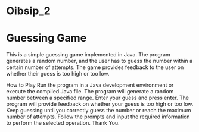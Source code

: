 # Oibsip_2
# Guessing Game
This is a simple guessing game implemented in Java. The program generates a random number, and the user has to guess the number within a certain number of attempts. The game provides feedback to the user on whether their guess is too high or too low.

How to Play Run the program in a Java development environment or execute the compiled Java file. The program will generate a random number between a specified range. Enter your guess and press enter. The program will provide feedback on whether your guess is too high or too low. Keep guessing until you correctly guess the number or reach the maximum number of attempts. Follow the prompts and input the required information to perform the selected operation. Thank You.
